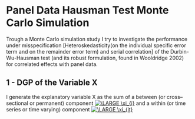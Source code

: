  # Panel Data Hausman Test Monte Carlo Simulation
 Trough a Monte Carlo simulation study I try to investigate the performance under misspecification [Heteroskedasticity(on the individual specific error term and on the remainder error term) and serial correlation] of the Durbin-Wu-Hausman test (and its robust formulation, found in Wooldridge 2002) for correlated effects with panel data.
 ## 1 - DGP of the Variable X
I generate the explanatory variable X as the sum of a between (or cross–sectional or permanent) component <a href="http://www.codecogs.com/eqnedit.php?latex=\inline&space;\LARGE&space;\xi_{i}" target="_blank"><img src="http://latex.codecogs.com/gif.latex?\inline&space;\LARGE&space;\xi_{i}" title="\LARGE \xi_{i}" /></a> and a within (or time series or time varying) component <a href="http://www.codecogs.com/eqnedit.php?latex=\inline&space;\LARGE&space;\xi_{it}" target="_blank"><img src="http://latex.codecogs.com/gif.latex?\inline&space;\LARGE&space;\xi_{it}" title="\LARGE \xi_{it}" /></a>

